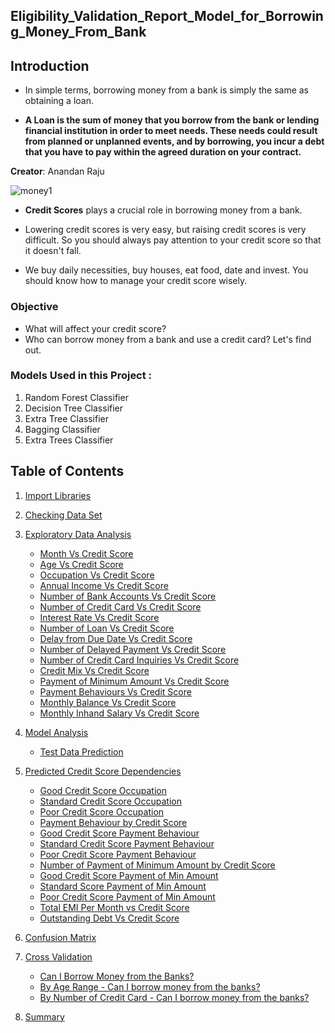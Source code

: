 ## Eligibility_Validation_Report_Model_for_Borrowing_Money_From_Bank
## Introduction

* In simple terms, borrowing money from a bank is simply the same as obtaining a loan.

* **A Loan is the sum of money that you borrow from the bank or lending financial institution in order to meet needs. These needs could result from planned or unplanned events, and by borrowing, you incur a debt that you have to pay within the agreed duration on your contract.**

**Creator**: Anandan Raju

![money1](https://user-images.githubusercontent.com/110320717/197763084-cc799a5b-211a-482a-bbc8-86dbb52d9e81.jpg)

* **Credit Scores** plays a crucial role in borrowing money from a bank. 

* Lowering credit scores is very easy, but raising credit scores is very difficult. So you should always pay attention to your credit score so that it doesn't fall. 

* We buy daily necessities, buy houses, eat food, date and invest. You should know how to manage your credit score wisely.

### Objective
* What will affect your credit score? 
* Who can borrow money from a bank and use a credit card? Let's find out.

### Models Used in this Project :

1. Random Forest Classifier
2. Decision Tree Classifier     
3. Extra Tree Classifier        
4. Bagging Classifier           
5. Extra Trees Classifier       

##  Table of Contents

1. [Import Libraries](#import)


2. [Checking Data Set](#check)


3. [Exploratory Data Analysis](#eda)
    * [Month Vs Credit Score](#mvc)
    * [Age Vs Credit Score](#avc)
    * [Occupation Vs Credit Score](#ovc)
    * [Annual Income Vs Credit Score](#aivc)
    * [Number of Bank Accounts Vs Credit Score](#nobavc)
    * [Number of Credit Card Vs Credit Score](#noccvc)
    * [Interest Rate Vs Credit Score](#irvc)
    * [Number of Loan Vs Credit Score](#nolvc)
    * [Delay from Due Date Vs Credit Score](#dfddvc)
    * [Number of Delayed Payment Vs Credit Score](#nodpvc)
    * [Number of Credit Card Inquiries Vs Credit Score](#noccivc)
    * [Credit Mix Vs Credit Score](#cmvc)
    * [Payment of Minimum Amount Vs Credit Score](#pomavc)
    * [Payment Behaviours Vs Credit Score](pbvc)
    * [Monthly Balance Vs Credit Score](#mbvc)
    * [Monthly Inhand Salary Vs Credit Score](#misvc)
    
    
4. [Model Analysis](#ma)
    * [Test Data Prediction](#tdp)


5. [Predicted Credit Score Dependencies](#pcsd)
    * [Good Credit Score Occupation](#gcso)
    * [Standard Credit Score Occupation](#scso)
    * [Poor Credit Score Occupation](#pcso)
    * [Payment Behaviour by Credit Score](#pbbcs)
    * [Good Credit Score Payment Behaviour](#gcspb)
    * [Standard Credit Score Payment Behaviour](#scspb)
    * [Poor Credit Score Payment Behaviour](#pcspb)
    * [Number of Payment of Minimum Amount by Credit Score](#nopomabcs)
    * [Good Credit Score Payment of Min Amount](#gcspoma)
    * [Standard Score Payment of Min Amount](#sspoma)
    * [Poor Credit Score Payment of Min Amount](#pcspoma)
    * [Total EMI Per Month vs Credit Score](#tepmvcs)
    * [Outstanding Debt Vs Credit Score](#obvc)


6. [Confusion Matrix](#cm)


7. [Cross Validation](#cv)
    * [Can I Borrow Money from the Banks?](#cibmftb)
    * [By Age Range - Can I borrow money from the banks?](#bar)
    * [By Number of Credit Card - Can I borrow money from the banks?](#bnocc)


8. [Summary](#summary)
